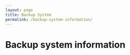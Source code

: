 ```yaml
---
layout: page
title: Backup System
permalink: /backup-system-information/
---
```


# Backup system information
